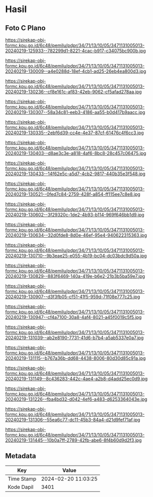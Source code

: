 # Hasil

## Foto C Plano

https://sirekap-obj-formc.kpu.go.id/6c48/pemilu/pdpr/34/71/13/10/05/3471131005013-20240219-125933--782299d1-8221-4cac-b917-c34075bc900b.jpg

https://sirekap-obj-formc.kpu.go.id/6c48/pemilu/pdpr/34/71/13/10/05/3471131005013-20240219-130009--a4e0288d-18ef-4cb1-ad25-26eb4ea800d3.jpg

https://sirekap-obj-formc.kpu.go.id/6c48/pemilu/pdpr/34/71/13/10/05/3471131005013-20240219-130236--cf8e161c-af83-42eb-9062-cf5afad278aa.jpg

https://sirekap-obj-formc.kpu.go.id/6c48/pemilu/pdpr/34/71/13/10/05/3471131005013-20240219-130307--58a34c81-eeb3-4186-aa55-b0d417b9aacc.jpg

https://sirekap-obj-formc.kpu.go.id/6c48/pemilu/pdpr/34/71/13/10/05/3471131005013-20240219-130335--2ebf6d39-cc4e-4e37-87cf-61476c4f6cc3.jpg

https://sirekap-obj-formc.kpu.go.id/6c48/pemilu/pdpr/34/71/13/10/05/3471131005013-20240219-130403--d8ae3c3e-a818-4af6-8bc8-28c457c06475.jpg

https://sirekap-obj-formc.kpu.go.id/6c48/pemilu/pdpr/34/71/13/10/05/3471131005013-20240219-130433--14f62e5c-a5d7-4cb2-9817-440b35e3f548.jpg

https://sirekap-obj-formc.kpu.go.id/6c48/pemilu/pdpr/34/71/13/10/05/3471131005013-20240219-130521--0fed7c84-2759-428f-a854-ff115ee7c8e8.jpg

https://sirekap-obj-formc.kpu.go.id/6c48/pemilu/pdpr/34/71/13/10/05/3471131005013-20240219-130602--3f29320c-1de2-4b93-b114-969f646bb1d9.jpg

https://sirekap-obj-formc.kpu.go.id/6c48/pemilu/pdpr/34/71/13/10/05/3471131005013-20240219-130634--32d0fde8-8d0e-46ef-95e4-940622315363.jpg

https://sirekap-obj-formc.kpu.go.id/6c48/pemilu/pdpr/34/71/13/10/05/3471131005013-20240219-130710--9b3eae25-e055-4b19-bc04-dc03bdc9d50a.jpg

https://sirekap-obj-formc.kpu.go.id/6c48/pemilu/pdpr/34/71/13/10/05/3471131005013-20240219-130829--883f6469-140a-419e-b6e2-21b3b5ba59e7.jpg

https://sirekap-obj-formc.kpu.go.id/6c48/pemilu/pdpr/34/71/13/10/05/3471131005013-20240219-130907--d3f3fb05-cf51-41f5-959d-71f08e777c25.jpg

https://sirekap-obj-formc.kpu.go.id/6c48/pemilu/pdpr/34/71/13/10/05/3471131005013-20240219-130947--cf4a7100-30a8-4af4-8021-a45f0019c5f5.jpg

https://sirekap-obj-formc.kpu.go.id/6c48/pemilu/pdpr/34/71/13/10/05/3471131005013-20240219-131039--ab2e8190-7731-41d6-b7b4-a5ab5337e0a7.jpg

https://sirekap-obj-formc.kpu.go.id/6c48/pemilu/pdpr/34/71/13/10/05/3471131005013-20240219-131115--b767a36b-dd68-4438-8006-80d30d85c91a.jpg

https://sirekap-obj-formc.kpu.go.id/6c48/pemilu/pdpr/34/71/13/10/05/3471131005013-20240219-131149--8c436283-442c-4ae4-a2b8-d4add25ec0d9.jpg

https://sirekap-obj-formc.kpu.go.id/6c48/pemilu/pdpr/34/71/13/10/05/3471131005013-20240219-131226--fba4bd32-d042-4ef6-a483-d6253364043e.jpg

https://sirekap-obj-formc.kpu.go.id/6c48/pemilu/pdpr/34/71/13/10/05/3471131005013-20240219-131306--55ea6c77-dc11-45b3-84a4-d21d9fef71af.jpg

https://sirekap-obj-formc.kpu.go.id/6c48/pemilu/pdpr/34/71/13/10/05/3471131005013-20240219-131445--10b0a7ff-2789-42fb-abe6-8f4b60d9d2f3.jpg


## Metadata

| Key        | Value               |
| ---------- | ------------------- |
| Time Stamp | 2024-02-20 11:03:25 |
| Kode Dapil | 3401                |



